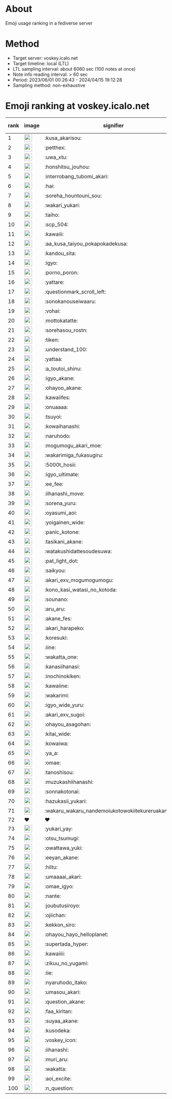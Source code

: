 # About
Emoji usage ranking in a fediverse server

# Method
- Target server: voskey.icalo.net
- Target timeline: local (LTL)
- LTL sampling interval: about 6060 sec (100 notes at once)
- Note info reading interval: > 60 sec
- Period: 2023/06/01 00:26:43 - 2024/04/15 19:12:28 
- Sampling method: non-exhaustive

# Emoji ranking at voskey.icalo.net

|rank|image|signifier|type|frequency score|
|----|----|----|----|----|
|1|<img height="24" src="https://voskey.icalo.net/emoji/kusa_akarisou.webp">|:kusa_akarisou:|custom|23508|
|2|<img height="24" src="https://voskey.icalo.net/emoji/petthex.webp">|:petthex:|custom|16153|
|3|<img height="24" src="https://voskey.icalo.net/emoji/uwa_xtu.webp">|:uwa_xtu:|custom|11000|
|4|<img height="24" src="https://voskey.icalo.net/emoji/honshitsu_jouhou.webp">|:honshitsu_jouhou:|custom|7950|
|5|<img height="24" src="https://voskey.icalo.net/emoji/interrobang_tubomi_akari.webp">|:interrobang_tubomi_akari:|custom|7824|
|6|<img height="24" src="https://voskey.icalo.net/emoji/hai.webp">|:hai:|custom|7163|
|7|<img height="24" src="https://voskey.icalo.net/emoji/soreha_hountouni_sou.webp">|:soreha_hountouni_sou:|custom|6550|
|8|<img height="24" src="https://voskey.icalo.net/emoji/wakari_yukari.webp">|:wakari_yukari:|custom|6423|
|9|<img height="24" src="https://voskey.icalo.net/emoji/taiho.webp">|:taiho:|custom|6387|
|10|<img height="24" src="https://voskey.icalo.net/emoji/scp_504.webp">|:scp_504:|custom|5301|
|11|<img height="24" src="https://voskey.icalo.net/emoji/kawaiii.webp">|:kawaiii:|custom|5267|
|12|<img height="24" src="https://voskey.icalo.net/emoji/aa_kusa_taiyou_pokapokadekusa.webp">|:aa_kusa_taiyou_pokapokadekusa:|custom|4853|
|13|<img height="24" src="https://voskey.icalo.net/emoji/kandou_sita.webp">|:kandou_sita:|custom|4705|
|14|<img height="24" src="https://voskey.icalo.net/emoji/igyo.webp">|:igyo:|custom|4244|
|15|<img height="24" src="https://voskey.icalo.net/emoji/porno_poron.webp">|:porno_poron:|custom|4009|
|16|<img height="24" src="https://voskey.icalo.net/emoji/yattare.webp">|:yattare:|custom|3890|
|17|<img height="24" src="https://voskey.icalo.net/emoji/questionmark_scroll_left.webp">|:questionmark_scroll_left:|custom|3863|
|18|<img height="24" src="https://voskey.icalo.net/emoji/sonokanouseiwaaru.webp">|:sonokanouseiwaaru:|custom|3775|
|19|<img height="24" src="https://voskey.icalo.net/emoji/vohai.webp">|:vohai:|custom|3680|
|20|<img height="24" src="https://voskey.icalo.net/emoji/mottokatatte.webp">|:mottokatatte:|custom|3650|
|21|<img height="24" src="https://voskey.icalo.net/emoji/sorehasou_rostn.webp">|:sorehasou_rostn:|custom|3538|
|22|<img height="24" src="https://voskey.icalo.net/emoji/tiken.webp">|:tiken:|custom|3416|
|23|<img height="24" src="https://voskey.icalo.net/emoji/understand_100.webp">|:understand_100:|custom|3210|
|24|<img height="24" src="https://voskey.icalo.net/emoji/yattaa.webp">|:yattaa:|custom|2968|
|25|<img height="24" src="https://voskey.icalo.net/emoji/a_toutoi_shinu.webp">|:a_toutoi_shinu:|custom|2881|
|26|<img height="24" src="https://voskey.icalo.net/emoji/igyo_akane.webp">|:igyo_akane:|custom|2868|
|27|<img height="24" src="https://voskey.icalo.net/emoji/ohayoo_akane.webp">|:ohayoo_akane:|custom|2852|
|28|<img height="24" src="https://voskey.icalo.net/emoji/kawaiifes.webp">|:kawaiifes:|custom|2719|
|29|<img height="24" src="https://voskey.icalo.net/emoji/onuaaaa.webp">|:onuaaaa:|custom|2709|
|30|<img height="24" src="https://voskey.icalo.net/emoji/tsuyoi.webp">|:tsuyoi:|custom|2684|
|31|<img height="24" src="https://voskey.icalo.net/emoji/kowaihanashi.webp">|:kowaihanashi:|custom|2605|
|32|<img height="24" src="https://voskey.icalo.net/emoji/naruhodo.webp">|:naruhodo:|custom|2507|
|33|<img height="24" src="https://voskey.icalo.net/emoji/mogumogu_akari_moe.webp">|:mogumogu_akari_moe:|custom|2463|
|34|<img height="24" src="https://voskey.icalo.net/emoji/wakarimiga_fukasugiru.webp">|:wakarimiga_fukasugiru:|custom|2337|
|35|<img height="24" src="https://voskey.icalo.net/emoji/5000t_hosii.webp">|:5000t_hosii:|custom|2292|
|36|<img height="24" src="https://voskey.icalo.net/emoji/igyo_ultimate.webp">|:igyo_ultimate:|custom|2264|
|37|<img height="24" src="https://voskey.icalo.net/emoji/ee_fee.webp">|:ee_fee:|custom|2175|
|38|<img height="24" src="https://voskey.icalo.net/emoji/iihanashi_move.webp">|:iihanashi_move:|custom|2173|
|39|<img height="24" src="https://voskey.icalo.net/emoji/sorena_yuru.webp">|:sorena_yuru:|custom|2171|
|40|<img height="24" src="https://voskey.icalo.net/emoji/oyasumi_aoi.webp">|:oyasumi_aoi:|custom|2057|
|41|<img height="24" src="https://voskey.icalo.net/emoji/yoigainen_wide.webp">|:yoigainen_wide:|custom|2034|
|42|<img height="24" src="https://voskey.icalo.net/emoji/panic_kotone.webp">|:panic_kotone:|custom|2013|
|43|<img height="24" src="https://voskey.icalo.net/emoji/tasikani_akane.webp">|:tasikani_akane:|custom|1971|
|44|<img height="24" src="https://voskey.icalo.net/emoji/watakushidattesoudesuwa.webp">|:watakushidattesoudesuwa:|custom|1943|
|45|<img height="24" src="https://voskey.icalo.net/emoji/pat_light_dot.webp">|:pat_light_dot:|custom|1807|
|46|<img height="24" src="https://voskey.icalo.net/emoji/saikyou.webp">|:saikyou:|custom|1773|
|47|<img height="24" src="https://voskey.icalo.net/emoji/akari_exv_mogumogumogu.webp">|:akari_exv_mogumogumogu:|custom|1764|
|48|<img height="24" src="https://voskey.icalo.net/emoji/kono_kasi_watasi_no_kotoda.webp">|:kono_kasi_watasi_no_kotoda:|custom|1752|
|49|<img height="24" src="https://voskey.icalo.net/emoji/sounano.webp">|:sounano:|custom|1726|
|50|<img height="24" src="https://voskey.icalo.net/emoji/aru_aru.webp">|:aru_aru:|custom|1724|
|51|<img height="24" src="https://voskey.icalo.net/emoji/akane_fes.webp">|:akane_fes:|custom|1714|
|52|<img height="24" src="https://voskey.icalo.net/emoji/akari_harapeko.webp">|:akari_harapeko:|custom|1707|
|53|<img height="24" src="https://voskey.icalo.net/emoji/koresuki.webp">|:koresuki:|custom|1663|
|54|<img height="24" src="https://voskey.icalo.net/emoji/iine.webp">|:iine:|custom|1642|
|55|<img height="24" src="https://voskey.icalo.net/emoji/wakatta_one.webp">|:wakatta_one:|custom|1602|
|56|<img height="24" src="https://voskey.icalo.net/emoji/kanasiihanasi.webp">|:kanasiihanasi:|custom|1552|
|57|<img height="24" src="https://voskey.icalo.net/emoji/inochinokiken.webp">|:inochinokiken:|custom|1528|
|58|<img height="24" src="https://voskey.icalo.net/emoji/kawaiine.webp">|:kawaiine:|custom|1528|
|59|<img height="24" src="https://voskey.icalo.net/emoji/wakarimi.webp">|:wakarimi:|custom|1501|
|60|<img height="24" src="https://voskey.icalo.net/emoji/igyo_wide_yuru.webp">|:igyo_wide_yuru:|custom|1492|
|61|<img height="24" src="https://voskey.icalo.net/emoji/akari_exv_sugoi.webp">|:akari_exv_sugoi:|custom|1469|
|62|<img height="24" src="https://voskey.icalo.net/emoji/ohayou_asagohan.webp">|:ohayou_asagohan:|custom|1385|
|63|<img height="24" src="https://voskey.icalo.net/emoji/kitai_wide.webp">|:kitai_wide:|custom|1373|
|64|<img height="24" src="https://voskey.icalo.net/emoji/kowaiwa.webp">|:kowaiwa:|custom|1332|
|65|<img height="24" src="https://voskey.icalo.net/emoji/ya_a.webp">|:ya_a:|custom|1331|
|66|<img height="24" src="https://voskey.icalo.net/emoji/omae.webp">|:omae:|custom|1321|
|67|<img height="24" src="https://voskey.icalo.net/emoji/tanoshisou.webp">|:tanoshisou:|custom|1279|
|68|<img height="24" src="https://voskey.icalo.net/emoji/muzukashiihanashi.webp">|:muzukashiihanashi:|custom|1236|
|69|<img height="24" src="https://voskey.icalo.net/emoji/sonnakotonai.webp">|:sonnakotonai:|custom|1208|
|70|<img height="24" src="https://voskey.icalo.net/emoji/hazukasii_yukari.webp">|:hazukasii_yukari:|custom|1190|
|71|<img height="24" src="https://voskey.icalo.net/emoji/wakaru_wakaru_nandemoiukotowokiitekureruakanetyan.webp">|:wakaru_wakaru_nandemoiukotowokiitekureruakanetyan:|custom|1188|
|72|❤|❤|unicode|1174|
|73|<img height="24" src="https://voskey.icalo.net/emoji/yukari_yay.webp">|:yukari_yay:|custom|1162|
|74|<img height="24" src="https://voskey.icalo.net/emoji/otsu_tsumugi.webp">|:otsu_tsumugi:|custom|1161|
|75|<img height="24" src="https://voskey.icalo.net/emoji/owattawa_yuki.webp">|:owattawa_yuki:|custom|1146|
|76|<img height="24" src="https://voskey.icalo.net/emoji/eeyan_akane.webp">|:eeyan_akane:|custom|1131|
|77|<img height="24" src="https://voskey.icalo.net/emoji/hiltu.webp">|:hiltu:|custom|1118|
|78|<img height="24" src="https://voskey.icalo.net/emoji/umaaaai_akari.webp">|:umaaaai_akari:|custom|1106|
|79|<img height="24" src="https://voskey.icalo.net/emoji/omae_igyo.webp">|:omae_igyo:|custom|1101|
|80|<img height="24" src="https://voskey.icalo.net/emoji/nante.webp">|:nante:|custom|1100|
|81|<img height="24" src="https://voskey.icalo.net/emoji/joubutusiroyo.webp">|:joubutusiroyo:|custom|1094|
|82|<img height="24" src="https://voskey.icalo.net/emoji/ojiichan.webp">|:ojiichan:|custom|1081|
|83|<img height="24" src="https://voskey.icalo.net/emoji/kekkon_siro.webp">|:kekkon_siro:|custom|1080|
|84|<img height="24" src="https://voskey.icalo.net/emoji/ohayou_hayo_helloplanet.webp">|:ohayou_hayo_helloplanet:|custom|1078|
|85|<img height="24" src="https://voskey.icalo.net/emoji/supertada_hyper.webp">|:supertada_hyper:|custom|1073|
|86|<img height="24" src="https://voskey.icalo.net/emoji/kawaiiii.webp">|:kawaiiii:|custom|1067|
|87|<img height="24" src="https://voskey.icalo.net/emoji/zikuu_no_yugami.webp">|:zikuu_no_yugami:|custom|1059|
|88|<img height="24" src="https://voskey.icalo.net/emoji/iie.webp">|:iie:|custom|1059|
|89|<img height="24" src="https://voskey.icalo.net/emoji/nyaruhodo_itako.webp">|:nyaruhodo_itako:|custom|1055|
|90|<img height="24" src="https://voskey.icalo.net/emoji/umasou_akari.webp">|:umasou_akari:|custom|1052|
|91|<img height="24" src="https://voskey.icalo.net/emoji/question_akane.webp">|:question_akane:|custom|1045|
|92|<img height="24" src="https://voskey.icalo.net/emoji/faa_kiritan.webp">|:faa_kiritan:|custom|1037|
|93|<img height="24" src="https://voskey.icalo.net/emoji/suyaa_akane.webp">|:suyaa_akane:|custom|1016|
|94|<img height="24" src="https://voskey.icalo.net/emoji/kusodeka.webp">|:kusodeka:|custom|1008|
|95|<img height="24" src="https://voskey.icalo.net/emoji/voskey_icon.webp">|:voskey_icon:|custom|996|
|96|<img height="24" src="https://voskey.icalo.net/emoji/iihanashi.webp">|:iihanashi:|custom|986|
|97|<img height="24" src="https://voskey.icalo.net/emoji/muri_aru.webp">|:muri_aru:|custom|971|
|98|<img height="24" src="https://voskey.icalo.net/emoji/wakatta.webp">|:wakatta:|custom|965|
|99|<img height="24" src="https://voskey.icalo.net/emoji/aoi_excite.webp">|:aoi_excite:|custom|943|
|100|<img height="24" src="https://voskey.icalo.net/emoji/n_question.webp">|:n_question:|custom|935|

